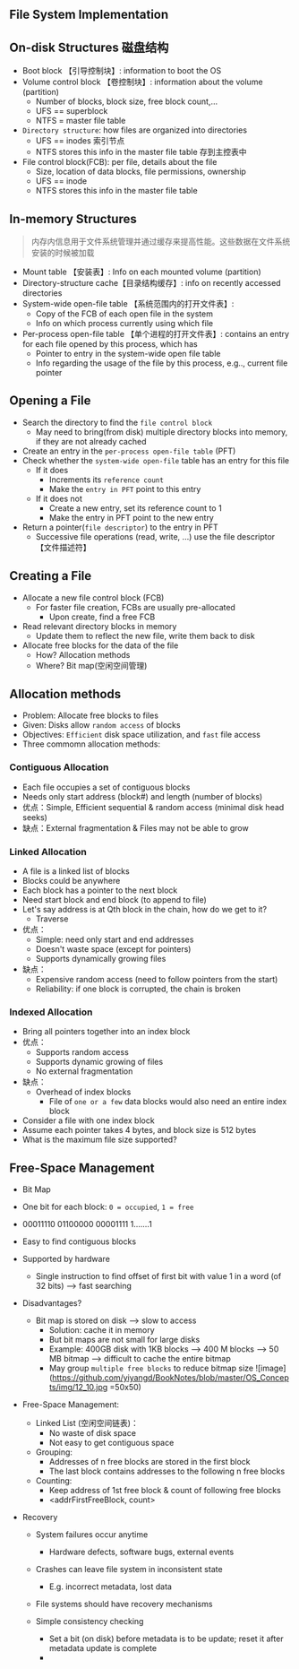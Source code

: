 ## File System Implementation 

## On-disk Structures 磁盘结构
* Boot block 【引导控制块】: information to boot the OS
* Volume control block 【卷控制块】: information about the volume (partition)
  * Number of blocks, block size, free block count,...
  * UFS == superblock
  * NTFS = master file table
* `Directory structure`: how files are organized into directories
  * UFS == inodes 索引节点
  * NTFS stores this info in the master file table 存到主控表中
* File control block(FCB): per file, details about the file
  * Size, location of data blocks, file permissions, ownership
  * UFS == inode
  * NTFS stores this info in the master file table
  
## In-memory Structures
> 内存内信息用于文件系统管理并通过缓存来提高性能。这些数据在文件系统安装的时候被加载
* Mount table 【安装表】: Info on each mounted volume (partition)
* Directory-structure cache【目录结构缓存】: info on recently accessed directories
* System-wide open-file table 【系统范围内的打开文件表】:
  * Copy of the FCB of each open file in the system
  * Info on which process currently using which file
* Per-process open-file table 【单个进程的打开文件表】: contains an entry for each file opened by this process, which has
  * Pointer to entry in the system-wide open file table
  * Info regarding the usage of the file by this process, e.g.., current file pointer

## Opening a File
* Search the directory to find the `file control block`
  * May need to bring(from disk) multiple directory blocks into memory, if they are not already cached
* Create an entry in the `per-process open-file table` (PFT)
* Check whether the `system-wide open-file` table has an entry for this file
  * If it does
    * Increments its `reference count`
    * Make the `entry in PFT` point to this entry
  * If it does not
    * Create a new entry, set its reference count to 1
    * Make the entry in PFT point to the new entry
* Return a pointer(`file descriptor`) to the entry in PFT
  * Successive file operations (read, write, ...) use the file descriptor 【文件描述符】
  
## Creating a File
* Allocate a new file control block (FCB)
  * For faster file creation, FCBs are usually pre-allocated
    * Upon create, find a free FCB
* Read relevant directory blocks in memory
  * Update them to reflect the new file, write them back to disk
* Allocate free blocks for the data of the file
  * How? Allocation methods
  * Where? Bit map(空闲空间管理)

## Allocation methods
* Problem: Allocate free blocks to files
* Given: Disks allow `random access` of blocks
* Objectives: `Efficient` disk space utilization, and `fast` file access
* Three commomn allocation methods:

### Contiguous Allocation
* Each file occupies a set of contiguous blocks
* Needs only start address (block#) and length (number of blocks)
* 优点：Simple, Efficient sequential & random access (minimal disk head seeks)
* 缺点：External fragmentation & Files may not be able to grow

### Linked Allocation
* A file is a linked list of blocks
* Blocks could be anywhere
* Each block has a pointer to the next block
* Need start block and end block (to append to file)
* Let's say address is at Qth block in the chain, how do we get to it?
  * Traverse
* 优点：
  * Simple: need only start and end addresses
  * Doesn't waste space (except for pointers)
  * Supports dynamically growing files
* 缺点：
  * Expensive random access (need to follow pointers from the start)
  * Reliability: if one block is corrupted, the chain is broken
  
### Indexed Allocation
* Bring all pointers together into an index block
* 优点：
  * Supports random access
  * Supports dynamic growing of files
  * No external fragmentation
* 缺点：
  * Overhead of index blocks
    * File of `one or a few` data blocks would also need an entire index block
* Consider a file with one index block
* Assume each pointer takes 4 bytes, and block size is 512 bytes
* What is the maximum file size supported?


## Free-Space Management
* Bit Map
 * One bit for each block: `0 = occupied`, `1 = free`
 * 00011110 01100000 00001111 1.......1
 * Easy to find contiguous blocks
 * Supported by hardware
   * Single instruction to find offset of first bit with value 1 in a word (of 32 bits) --> fast searching
 * Disadvantages?
   * Bit map is stored on disk --> slow to access
     * Solution: cache it in memory
     * But bit maps are not small for large disks
     * Example: 400GB disk with 1KB blocks --> 400 M blocks
                --> 50 MB bitmap --> difficult to cache the entire bitmap
     * May group `multiple free blocks` to reduce bitmap size
 ![image](https://github.com/yiyangd/BookNotes/blob/master/OS_Concepts/img/12_10.jpg =50x50)
* Free-Space Management:
  * Linked List (空闲空间链表)：
    * No waste of disk space
    * Not easy to get contiguous space
  * Grouping:
    * Addresses of n free blocks are stored in the first block
    * The last block contains addresses to the following n free blocks
  * Counting:
    * Keep address of 1st free block & count of following free blocks
    * <addrFirstFreeBlock, count>
    
* Recovery
  * System failures occur anytime
    * Hardware defects, software bugs, external events
  * Crashes can leave file system in inconsistent state
    * E.g. incorrect metadata, lost data
  * File systems should have recovery mechanisms
  
  * Simple consistency checking
    * Set a bit (on disk) before metadata is to be update; reset it after metadata update is complete
    * 
